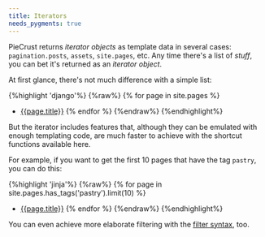 ```yaml
---
title: Iterators
needs_pygments: true
---
```


PieCrust returns _iterator objects_ as template data in several cases:
`pagination.posts`, `assets`, `site.pages`, etc. Any time there's a list of
_stuff_, you can bet it's returned as an _iterator object_.

At first glance, there's not much difference with a simple list:

{%highlight 'django'%}
{%raw%}
{% for page in site.pages %}
* [{{page.title}}]({{page.url}})
{% endfor %}
{%endraw%}
{%endhighlight%}

But the iterator includes features that, although they can be emulated with
enough templating code, are much faster to achieve with the shortcut functions
available here.

For example, if you want to get the first 10 pages that have the tag `pastry`,
you can do this:

{%highlight 'jinja'%}
{%raw%}
{% for page in site.pages.has_tags('pastry').limit(10) %}
* [{{page.title}}]({{page.url}})
{% endfor %}
{%endraw%}
{%endhighlight%}

You can even achieve more elaborate filtering with the [filter syntax][flt],
too.

[flt]: {{docurl('content/filtering')}}

